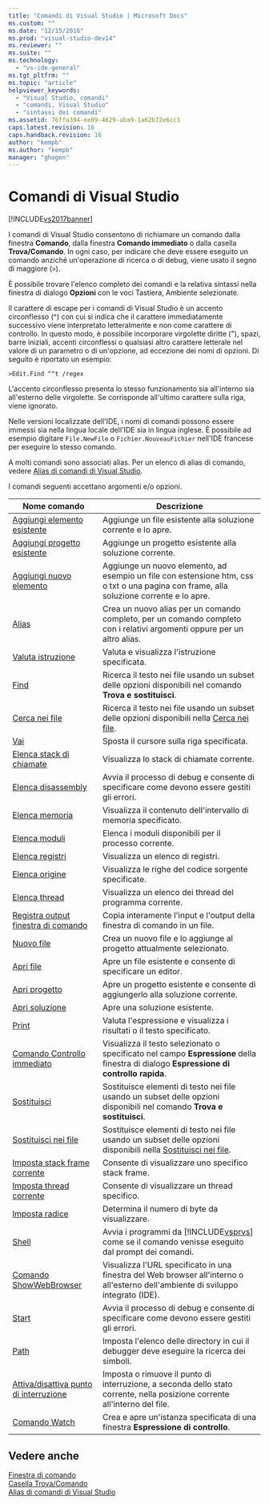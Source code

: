 ```yaml
---
title: "Comandi di Visual Studio | Microsoft Docs"
ms.custom: ""
ms.date: "12/15/2016"
ms.prod: "visual-studio-dev14"
ms.reviewer: ""
ms.suite: ""
ms.technology: 
  - "vs-ide-general"
ms.tgt_pltfrm: ""
ms.topic: "article"
helpviewer_keywords: 
  - "Visual Studio, comandi"
  - "comandi, Visual Studio"
  - "sintassi dei comandi"
ms.assetid: 76ffa394-ee89-4629-aba9-1a62b72e6cc1
caps.latest.revision: 16
caps.handback.revision: 16
author: "kempb"
ms.author: "kempb"
manager: "ghogen"
---
```

# Comandi di Visual Studio
[!INCLUDE[vs2017banner](../../code-quality/includes/vs2017banner.md)]

I comandi di Visual Studio consentono di richiamare un comando dalla finestra **Comando**, dalla finestra **Comando immediato** o dalla casella **Trova\/Comando**. In ogni caso, per indicare che deve essere eseguito un comando anziché un'operazione di ricerca o di debug, viene usato il segno di maggiore \(`>`\).  
  
 È possibile trovare l'elenco completo dei comandi e la relativa sintassi nella finestra di dialogo **Opzioni** con le voci Tastiera, Ambiente selezionate.  
  
 Il carattere di escape per i comandi di Visual Studio è un accento circonflesso \(^\) con cui si indica che il carattere immediatamente successivo viene interpretato letteralmente e non come carattere di controllo. In questo modo, è possibile incorporare virgolette diritte \("\), spazi, barre iniziali, accenti circonflessi o qualsiasi altro carattere letterale nel valore di un parametro o di un'opzione, ad eccezione dei nomi di opzioni. Di seguito è riportato un esempio:  
  
```  
>Edit.Find ^^t /regex  
```  
  
 L'accento circonflesso presenta lo stesso funzionamento sia all'interno sia all'esterno delle virgolette. Se corrisponde all'ultimo carattere sulla riga, viene ignorato.  
  
 Nelle versioni localizzate dell'IDE, i nomi di comandi possono essere immessi sia nella lingua locale dell'IDE sia in lingua inglese. È possibile ad esempio digitare `File.NewFile` o `Fichier.NouveauFichier`  nell'IDE francese per eseguire lo stesso comando.  
  
 A molti comandi sono associati alias. Per un elenco di alias di comando, vedere [Alias di comandi di Visual Studio](../../ide/reference/visual-studio-command-aliases.md).  
  
 I comandi seguenti accettano argomenti e\/o opzioni.  
  
|Nome comando|Descrizione|  
|------------------|-----------------|  
|[Aggiungi elemento esistente](../../ide/reference/add-existing-item-command.md)|Aggiunge un file esistente alla soluzione corrente e lo apre.|  
|[Aggiungi progetto esistente](../../ide/reference/add-existing-project-command.md)|Aggiunge un progetto esistente alla soluzione corrente.|  
|[Aggiungi nuovo elemento](../../ide/reference/add-new-item-command.md)|Aggiunge un nuovo elemento, ad esempio un file con estensione htm, css o txt o una pagina con frame, alla soluzione corrente e lo apre.|  
|[Alias](../../ide/reference/alias-command.md)|Crea un nuovo alias per un comando completo, per un comando completo con i relativi argomenti oppure per un altro alias.|  
|[Valuta istruzione](../../ide/reference/evaluate-statement-command.md)|Valuta e visualizza l'istruzione specificata.|  
|[Find](../../ide/reference/find-command.md)|Ricerca il testo nei file usando un subset delle opzioni disponibili nel comando **Trova e sostituisci**.|  
|[Cerca nei file](../../ide/reference/find-in-files-command.md)|Ricerca il testo nei file usando un subset delle opzioni disponibili nella [Cerca nei file](../../ide/find-in-files.md).|  
|[Vai](../../ide/reference/go-to-command.md)|Sposta il cursore sulla riga specificata.|  
|[Elenca stack di chiamate](../../ide/reference/list-call-stack-command.md)|Visualizza lo stack di chiamate corrente.|  
|[Elenca disassembly](../../ide/reference/list-disassembly-command.md)|Avvia il processo di debug e consente di specificare come devono essere gestiti gli errori.|  
|[Elenca memoria](../../ide/reference/list-memory-command.md)|Visualizza il contenuto dell'intervallo di memoria specificato.|  
|[Elenca moduli](../../ide/reference/list-modules-command.md)|Elenca i moduli disponibili per il processo corrente.|  
|[Elenca registri](../../ide/reference/list-registers-command.md)|Visualizza un elenco di registri.|  
|[Elenca origine](../../ide/reference/list-source-command.md)|Visualizza le righe del codice sorgente specificate.|  
|[Elenca thread](../../ide/reference/list-threads-command.md)|Visualizza un elenco dei thread del programma corrente.|  
|[Registra output finestra di comando](../../ide/reference/log-command-window-output-command.md)|Copia interamente l'input e l'output della finestra di comando in un file.|  
|[Nuovo file](../../ide/reference/new-file-command.md)|Crea un nuovo file e lo aggiunge al progetto attualmente selezionato.|  
|[Apri file](../../ide/reference/open-file-command.md)|Apre un file esistente e consente di specificare un editor.|  
|[Apri progetto](../../ide/reference/open-project-command.md)|Apre un progetto esistente e consente di aggiungerlo alla soluzione corrente.|  
|[Apri soluzione](../../ide/reference/open-solution-command.md)|Apre una soluzione esistente.|  
|[Print](../../ide/reference/print-command.md)|Valuta l'espressione e visualizza i risultati o il testo specificato.|  
|[Comando Controllo immediato](../../ide/reference/quick-watch-command.md)|Visualizza il testo selezionato o specificato nel campo **Espressione** della finestra di dialogo **Espressione di controllo rapida**.|  
|[Sostituisci](../../ide/reference/replace-command.md)|Sostituisce elementi di testo nei file usando un subset delle opzioni disponibili nel comando **Trova e sostituisci**.|  
|[Sostituisci nei file](../../ide/reference/replace-in-files-command.md)|Sostituisce elementi di testo nei file usando un subset delle opzioni disponibili nella [Sostituisci nei file](../../ide/replace-in-files.md).|  
|[Imposta stack frame corrente](../../ide/reference/set-current-stack-frame-command.md)|Consente di visualizzare uno specifico stack frame.|  
|[Imposta thread corrente](../../ide/reference/set-current-thread-command.md)|Consente di visualizzare un thread specifico.|  
|[Imposta radice](../../ide/reference/set-radix-command.md)|Determina il numero di byte da visualizzare.|  
|[Shell](../../ide/reference/shell-command.md)|Avvia i programmi da [!INCLUDE[vsprvs](../../code-quality/includes/vsprvs_md.md)] come se il comando venisse eseguito dal prompt dei comandi.|  
|[Comando ShowWebBrowser](../../ide/reference/showwebbrowser-command.md)|Visualizza l'URL specificato in una finestra del Web browser all'interno o all'esterno dell'ambiente di sviluppo integrato \(IDE\).|  
|[Start](../../ide/reference/start-command.md)|Avvia il processo di debug e consente di specificare come devono essere gestiti gli errori.|  
|[Path](../../ide/reference/symbol-path-command.md)|Imposta l'elenco delle directory in cui il debugger deve eseguire la ricerca dei simboli.|  
|[Attiva\/disattiva punto di interruzione](../../ide/reference/toggle-breakpoint-command.md)|Imposta o rimuove il punto di interruzione, a seconda dello stato corrente, nella posizione corrente all'interno del file.|  
|[Comando Watch](../../ide/reference/watch-command.md)|Crea e apre un'istanza specificata di una finestra **Espressione di controllo**.|  
  
## Vedere anche  
 [Finestra di comando](../../ide/reference/command-window.md)   
 [Casella Trova\/Comando](../../ide/find-command-box.md)   
 [Alias di comandi di Visual Studio](../../ide/reference/visual-studio-command-aliases.md)